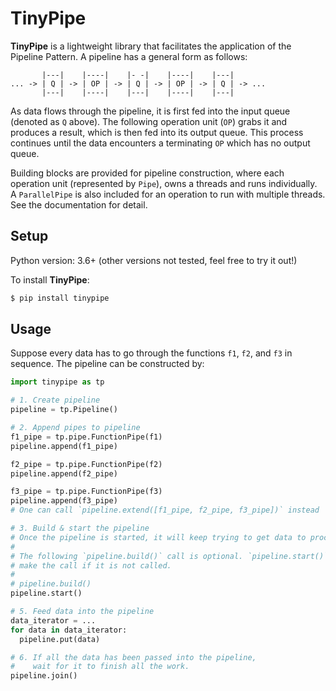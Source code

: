 # TinyPipe

**TinyPipe** is a lightweight library that facilitates the application of the Pipeline Pattern. A pipeline has a general form as follows:

```
       |---|    |----|    |- -|    |----|    |---|
... -> | Q | -> | OP | -> | Q | -> | OP | -> | Q | -> ...
       |---|    |----|    |---|    |----|    |---|
```

As data flows through the pipeline, it is first fed into the input queue (denoted as `Q` above). The following operation unit (`OP`) grabs it and produces a result, which is then fed into its output queue. This process continues until the data encounters a terminating `OP` which has no output queue.

Building blocks are provided for pipeline construction, where each operation unit (represented by `Pipe`), owns a threads and runs individually. A `ParallelPipe` is also included for an operation to run with multiple threads. See the documentation for detail.

## Setup

Python version: 3.6+ (other versions not tested, feel free to try it out!)

To install **TinyPipe**:

```bash
$ pip install tinypipe
```

## Usage

Suppose every data has to go through the functions `f1`, `f2`, and `f3` in sequence. The pipeline can be constructed by:

```python
import tinypipe as tp

# 1. Create pipeline
pipeline = tp.Pipeline()

# 2. Append pipes to pipeline
f1_pipe = tp.pipe.FunctionPipe(f1)
pipeline.append(f1_pipe)

f2_pipe = tp.pipe.FunctionPipe(f2)
pipeline.append(f2_pipe)

f3_pipe = tp.pipe.FunctionPipe(f3)
pipeline.append(f3_pipe)
# One can call `pipeline.extend([f1_pipe, f2_pipe, f3_pipe])` instead

# 3. Build & start the pipeline
# Once the pipeline is started, it will keep trying to get data to process
#
# The following `pipeline.build()` call is optional. `pipeline.start()` will
# make the call if it is not called.
#
# pipeline.build()
pipeline.start()

# 5. Feed data into the pipeline
data_iterator = ...
for data in data_iterator:
  pipeline.put(data)

# 6. If all the data has been passed into the pipeline,
#    wait for it to finish all the work.
pipeline.join()
```

